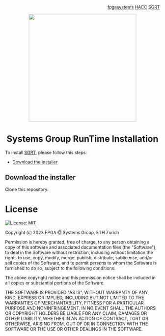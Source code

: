 <!-- <div id="readme" class="Box-body readme blob js-code-block-container">
<article class="markdown-body entry-content p-3 p-md-6" itemprop="text"> -->
<p align="right">
<a href="https://github.com/fpgasystems">fpgasystems</a> <a href="https://github.com/fpgasystems/hacc">HACC</a> <a href="https://github.com/fpgasystems/sgrt">SGRT</a>
</p>

<p align="center">
<img src="https://github.com/fpgasystems/sgrt_install/blob/main/sgrt-install-removebg.png" align="center" width="350">
</p>

<h1 align="center">
  Systems Group RunTime Installation
</h1> 

<!-- **sgrt_install** helps you to install SGRT is the Systems Group RunTime developed for ETHZ-[HACC](https://github.com/fpgasystems/hacc). While [`sgutil`](./cli/manual.md#cli) allows you to create your projects and setup the infrastructure, the [API](./api/manual.md) helps you to develop your applications faster. --> 

<!-- # Installation

* [1. Download the installer](#1-download-the-installer)
* [CLI](./cli/manual.md#cli)
* [Examples](./examples.md#examples)
* [Installation](./installation.md#installation)
* [License](#license) -->

To install [SGRT](https://github.com/fpgasystems/sgrt), please follow this steps:

* [Download the installer](#download-the-installer)

## Download the installer
Clone this repository:


# License

[![License: MIT](https://img.shields.io/badge/License-MIT-yellow.svg)](https://opensource.org/licenses/MIT)

Copyright (c) 2023 FPGA @ Systems Group, ETH Zurich

Permission is hereby granted, free of charge, to any person obtaining a copy
of this software and associated documentation files (the "Software"), to deal
in the Software without restriction, including without limitation the rights
to use, copy, modify, merge, publish, distribute, sublicense, and/or sell
copies of the Software, and to permit persons to whom the Software is
furnished to do so, subject to the following conditions:

The above copyright notice and this permission notice shall be included in all
copies or substantial portions of the Software.

THE SOFTWARE IS PROVIDED "AS IS", WITHOUT WARRANTY OF ANY KIND, EXPRESS OR
IMPLIED, INCLUDING BUT NOT LIMITED TO THE WARRANTIES OF MERCHANTABILITY,
FITNESS FOR A PARTICULAR PURPOSE AND NONINFRINGEMENT. IN NO EVENT SHALL THE
AUTHORS OR COPYRIGHT HOLDERS BE LIABLE FOR ANY CLAIM, DAMAGES OR OTHER
LIABILITY, WHETHER IN AN ACTION OF CONTRACT, TORT OR OTHERWISE, ARISING FROM,
OUT OF OR IN CONNECTION WITH THE SOFTWARE OR THE USE OR OTHER DEALINGS IN THE
SOFTWARE.